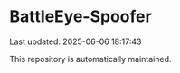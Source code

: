 # BattleEye-Spoofer

Last updated: 2025-06-06 18:17:43

This repository is automatically maintained.
